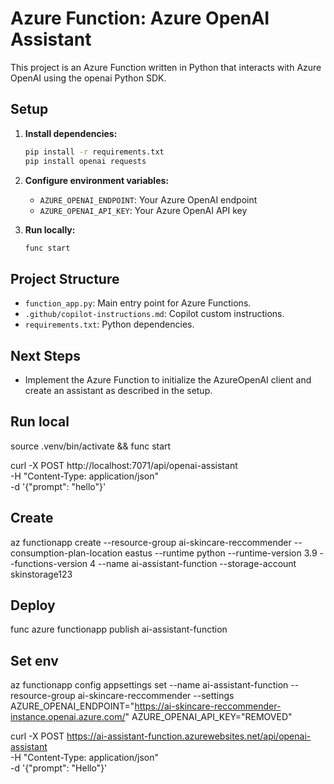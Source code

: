 # Azure Function: Azure OpenAI Assistant

This project is an Azure Function written in Python that interacts with Azure OpenAI using the openai Python SDK.

## Setup

1. **Install dependencies:**
   ```sh
   pip install -r requirements.txt
   pip install openai requests
   ```
2. **Configure environment variables:**
   - `AZURE_OPENAI_ENDPOINT`: Your Azure OpenAI endpoint
   - `AZURE_OPENAI_API_KEY`: Your Azure OpenAI API key

3. **Run locally:**
   ```sh
   func start
   ```

## Project Structure
- `function_app.py`: Main entry point for Azure Functions.
- `.github/copilot-instructions.md`: Copilot custom instructions.
- `requirements.txt`: Python dependencies.

## Next Steps
- Implement the Azure Function to initialize the AzureOpenAI client and create an assistant as described in the setup.

## Run local
source .venv/bin/activate && func start

curl -X POST http://localhost:7071/api/openai-assistant \
  -H "Content-Type: application/json" \
  -d '{"prompt": "hello"}'

## Create
az functionapp create --resource-group ai-skincare-reccommender --consumption-plan-location eastus --runtime python --runtime-version 3.9 --functions-version 4 --name ai-assistant-function --storage-account skinstorage123

## Deploy
func azure functionapp publish ai-assistant-function

## Set env
az functionapp config appsettings set --name ai-assistant-function --resource-group ai-skincare-reccommender --settings AZURE_OPENAI_ENDPOINT="https://ai-skincare-reccommender-instance.openai.azure.com/" AZURE_OPENAI_API_KEY="REMOVED"

curl -X POST https://ai-assistant-function.azurewebsites.net/api/openai-assistant \
  -H "Content-Type: application/json" \
  -d '{"prompt": "Hello"}'